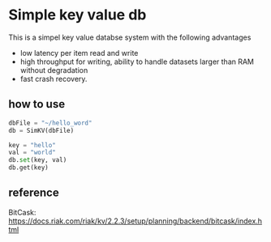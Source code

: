 # Simple key value db
This is a simpel key value databse system with the following advantages 

- low latency per item read and write
- high throughput for writing, ability to handle datasets larger than RAM without degradation 
- fast crash recovery.


## how to use 
```python
dbFile = "~/hello_word"
db = SimKV(dbFile)

key = "hello"
val = "world"
db.set(key, val)
db.get(key)
```

## reference 
 

BitCask: https://docs.riak.com/riak/kv/2.2.3/setup/planning/backend/bitcask/index.html

